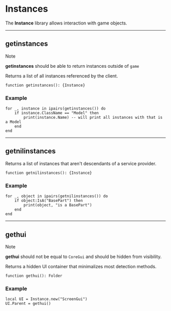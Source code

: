 # Instances

The **Instance** library allows interaction with game objects.

---

## getinstances

> [!NOTE]
> **getinstances** should be able to return instances outside of `game`

Returns a list of all instances referenced by the client.

```luau
function getinstances(): {Instance}
```

### Example

```luau
for _, instance in ipairs(getinstances()) do
    if instance.ClassName == "Model" then
        print(instance.Name) -- will print all instances with that is a Model
    end
end
```

---

## getnilinstances

Returns a list of instances that aren't descendants of a service provider.

```luau
function getnilinstances(): {Instance}
```

### Example

```luau
for _, object in ipairs(getnilinstances()) do
	if object:IsA("BasePart") then
		print(object, "is a BasePart")
	end
end
```

---

## gethui

> [!NOTE]
> **gethui** should not be equal to `CoreGui` and should be hidden from visibility.

Returns a hidden UI container that minimalizes most detection methods.

```luau
function gethui(): Folder
```

### Example

```luau
local UI = Instance.new("ScreenGui")
UI.Parent = gethui()
```
